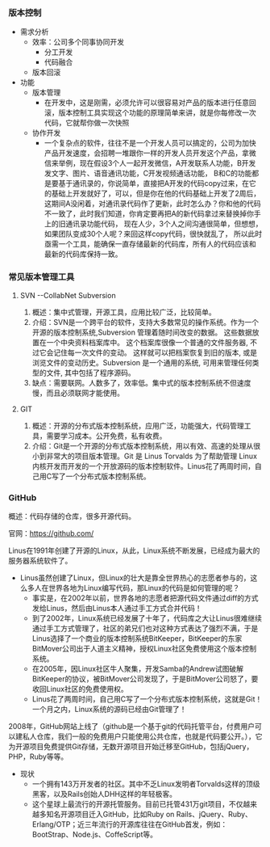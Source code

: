 ### 版本控制 ###
- 需求分析
	- 效率：公司多个同事协同开发
		- 分工开发
		- 代码融合
	- 版本回滚
- 功能
	- 版本管理
		- 在开发中，这是刚需，必须允许可以很容易对产品的版本进行任意回滚，版本控制工具实现这个功能的原理简单来讲，就是你每修改一次代码，它就帮你做一次快照
	- 协作开发
		- 一个复杂点的软件，往往不是一个开发人员可以搞定的，公司为加快产品开发速度，会招聘一堆跟你一样的开发人员开发这个产品，拿微信来举例，现在假设3个人一起开发微信，A开发联系人功能，B开发发文字、图片、语音通讯功能，C开发视频通话功能， B和C的功能都是要基于通讯录的，你说简单，直接把A开发的代码copy过来，在它的基础上开发就好了，可以，但是你在他的代码基础上开发了2周后，这期间A没闲着，对通讯录代码作了更新，此时怎么办？你和他的代码不一致了，此时我们知道，你肯定要再把A的新代码拿过来替换掉你手上的旧通讯录功能代码， 现在人少，3个人之间沟通很简单，但想想，如果团队变成30个人呢？来回这样copy代码，很快就乱了， 所以此时亟需一个工具，能确保一直存储最新的代码库，所有人的代码应该和最新的代码库保持一致。

### 常见版本管理工具 ###
1. SVN --CollabNet Subversion
	1. 概述：集中式管理，开源工具，应用比较广泛，比较简单。
	2. 介绍：SVN是一个跨平台的软件，支持大多数常见的操作系统。作为一个开源的版本控制系统,Subversion 管理着随时间改变的数据。 这些数据放置在一个中央资料档案库中。 这个档案库很像一个普通的文件服务器, 不过它会记住每一次文件的变动。 这样就可以把档案恢复到旧的版本, 或是浏览文件的变动历史。Subversion 是一个通用的系统, 可用来管理任何类型的文件, 其中包括了程序源码。
	3. 缺点：需要联网。人数多了，效率低。集中式的版本控制系统不但速度慢，而且必须联网才能使用。

2. GIT
	1. 概述：开源的分布式版本控制系统，应用广泛，功能强大，代码管理工具，需要学习成本。公开免费，私有收费。
	2. 介绍：Git是一个开源的分布式版本控制系统，用以有效、高速的处理从很小到非常大的项目版本管理。Git 是 Linus Torvalds 为了帮助管理 Linux 内核开发而开发的一个开放源码的版本控制软件。Linus花了两周时间，自己用C写了一个分布式版本控制系统。

### GitHub ###
概述：代码存储的仓库，很多开源代码。

官网：https://github.com/

Linus在1991年创建了开源的Linux，从此，Linux系统不断发展，已经成为最大的服务器系统软件了。

- Linus虽然创建了Linux，但Linux的壮大是靠全世界热心的志愿者参与的，这么多人在世界各地为Linux编写代码，那Linux的代码是如何管理的呢？
	- 事实是，在2002年以前，世界各地的志愿者把源代码文件通过diff的方式发给Linus，然后由Linus本人通过手工方式合并代码！
	- 到了2002年，Linux系统已经发展了十年了，代码库之大让Linus很难继续通过手工方式管理了，社区的弟兄们也对这种方式表达了强烈不满，于是Linus选择了一个商业的版本控制系统BitKeeper，BitKeeper的东家BitMover公司出于人道主义精神，授权Linux社区免费使用这个版本控制系统。
	- 在2005年，因Linux社区牛人聚集，开发Samba的Andrew试图破解BitKeeper的协议，被BitMover公司发现了，于是BitMover公司怒了，要收回Linux社区的免费使用权。
	- Linus花了两周时间，自己用C写了一个分布式版本控制系统，这就是Git！一个月之内，Linux系统的源码已经由Git管理了！

2008年，GitHub网站上线了（github是一个基于git的代码托管平台，付费用户可以建私人仓库，我们一般的免费用户只能使用公共仓库，也就是代码要公开。），它为开源项目免费提供Git存储，无数开源项目开始迁移至GitHub，包括jQuery，PHP，Ruby等等。

- 现状
	- 一个拥有143万开发者的社区。其中不乏Linux发明者Torvalds这样的顶级黑客，以及Rails创始人DHH这样的年轻极客。
	- 这个星球上最流行的开源托管服务。目前已托管431万git项目，不仅越来越多知名开源项目迁入GitHub，比如Ruby on Rails、jQuery、Ruby、Erlang/OTP；近三年流行的开源库往往在GitHub首发，例如：BootStrap、Node.js、CoffeScript等。